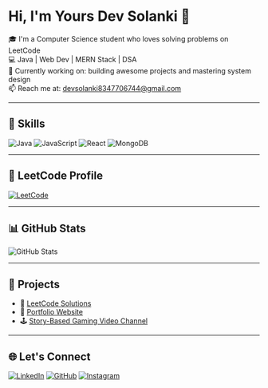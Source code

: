 # Hi, I'm Yours Dev Solanki 👋

🎓 I'm a Computer Science student who loves solving problems on LeetCode  
💻 Java | Web Dev | MERN Stack | DSA  
🎯 Currently working on: building awesome projects and mastering system design  
📫 Reach me at: devsolanki8347706744@gmail.com

---

## 🚀 Skills
![Java](https://img.shields.io/badge/Java-ED8B00?style=for-the-badge&logo=java&logoColor=white)
![JavaScript](https://img.shields.io/badge/JavaScript-F7DF1E?style=for-the-badge&logo=javascript&logoColor=black)
![React](https://img.shields.io/badge/React-20232A?style=for-the-badge&logo=react&logoColor=61DAFB)
![MongoDB](https://img.shields.io/badge/MongoDB-4EA94B?style=for-the-badge&logo=mongodb&logoColor=white)

---

## 🧠 LeetCode Profile
[![LeetCode](https://img.shields.io/badge/LeetCode-orange?style=for-the-badge&logo=leetcode&logoColor=white)](https://leetcode.com/devsolanki8347706744/)

---

## 📊 GitHub Stats
![GitHub Stats](https://github-readme-stats.vercel.app/api?username=Dev-Solanki-6744&show_icons=true&theme=radical)

---

## 📌 Projects
- 🎯 [LeetCode Solutions](https://github.com/your-username/leetcode-solutions)
- 🧰 [Portfolio Website](https://your-username.github.io)
- 🕹️ [Story-Based Gaming Video Channel](https://www.youtube.com/@DoryLusGaMer)

---

## 🌐 Let's Connect
[![LinkedIn](https://img.shields.io/badge/LinkedIn-blue?style=for-the-badge&logo=linkedin)](https://linkedin.com/in/dev-solanki-603a60246)
[![GitHub](https://img.shields.io/badge/GitHub-black?style=for-the-badge&logo=github)](https://github.com/Dev-Solanki-6744)
[![Instagram](https://img.shields.io/badge/Instagram-E4405F?style=for-the-badge&logo=instagram&logoColor=white)](https://instagram.com/dev_solanki_6744/)

